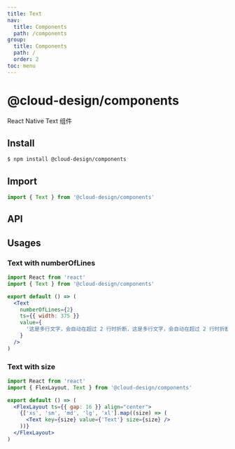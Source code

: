 ```yaml
---
title: Text
nav:
  title: Components
  path: /components
group:
  title: Components
  path: /
  order: 2
toc: menu
---
```


# @cloud-design/components

React Native Text 组件

## Install

```sh
$ npm install @cloud-design/components
```

## Import

```js
import { Text } from '@cloud-design/components'
```

## API

<API hideTitle src="./impl.tsx"></API>

## Usages

### Text with numberOfLines

```jsx
import React from 'react'
import { Text } from '@cloud-design/components'

export default () => (
  <Text
    numberOfLines={2}
    ts={{ width: 375 }}
    value={
      '这是多行文字，会自动在超过 2 行时折断，这是多行文字，会自动在超过 2 行时折断，这是多行文字，会自动在超过 2 行时折断'
    }
  />
)
```

### Text with size

```jsx
import React from 'react'
import { FlexLayout, Text } from '@cloud-design/components'

export default () => (
  <FlexLayout ts={{ gap: 16 }} align="center">
    {['xs', 'sm', 'md', 'lg', 'xl'].map((size) => (
      <Text key={size} value={'Text'} size={size} />
    ))}
  </FlexLayout>
)
```
